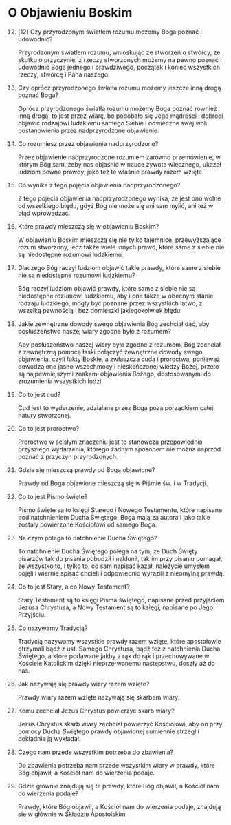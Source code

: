 # O Objawieniu Boskim

12. [12] Czy przyrodzonym światłem rozumu możemy Boga poznać i udowodnić?

    Przyrodzonym światłem rozumu, wnioskując ze stworzeń o stwórcy, ze skutku o przyczynie, z rzeczy stworzonych możemy na pewno poznać i udowodnić Boga jednego i prawdziwego, początek i koniec wszystkich rzeczy, stwórcę i Pana naszego.

13. Czy oprócz przyrodzonego światła rozumu możemy jeszcze inną drogą poznać Boga?

	Oprócz przyrodzonego światła rozumu możemy Boga poznać również inną drogą, to jest przez wiarę, bo podobało się Jego mądrości i dobroci objawić rodzajowi ludzkiemu samego Siebie i odwieczne swej woli postanowienia przez nadprzyrodzone objawienie.

14. Co rozumiesz przez objawienie nadprzyrodzone?

	Przez objawienie nadprzyrodzone rozumiem zarówno przemówienie, w którym Bóg sam, żeby nas objaśnić w nauce żywota wiecznego, ukazał ludziom pewne prawdy, jako też te właśnie prawdy razem wzięte.

15. Co wynika z tego pojęcia objawienia nadprzyrodzonego?

	Z tego pojęcia objawienia nadprzyrodzonego wynika, że jest ono wolne od wszelkiego błędu, gdyż Bóg nie może się ani sam mylić, ani też w błąd wprowadzać.

16. Które prawdy mieszczą się w objawieniu Boskim?

	W objawieniu Boskim mieszczą się nie tylko tajemnice, przewyższające rozum stworzony, lecz także wiele innych prawd, które same z siebie nie są niedostępne rozumowi ludzkiemu.

17. Dlaczego Bóg raczył ludziom objawić takie prawdy, które same z siebie nie są niedostępne rozumowi ludzkiemu?

	Bóg raczył ludziom objawić prawdy, które same z siebie nie są niedostępne rozumowi ludzkiemu, aby i one także w obecnym stanie rodzaju ludzkiego, mogły być poznane przez wszystkich łatwo, z wszelką pewnością i bez domieszki jakiegokolwiek błędu.

18. Jakie zewnętrzne dowody swego objawienia Bóg zechciał dać, aby posłuszeństwo naszej wiary zgodne było z rozumem?

	Aby posłuszeństwo naszej wiary było zgodne z rozumem, Bóg zechciał z zewnętrzną pomocą łaski połączyć zewnętrzne dowody swego objawienia, czyli fakty Boskie, a zwłaszcza cuda i proroctwa; ponieważ dowodzą one jasno wszechmocy i nieskończonej wiedzy Bożej, przeto są najpewniejszymi znakami objawienia Bożego, dostosowanymi do zrozumienia wszystkich ludzi.

19. Co to jest cud?

	Cud jest to wydarzenie, zdziałane przez Boga poza porządkiem całej natury stworzonej.

20. Co to jest proroctwo?

	Proroctwo w ścisłym znaczeniu jest to stanowcza przepowiednia przyszłego wydarzenia, którego żadnym sposobem nie można naprzód poznać z przyczyn przyrodzonych.

21. Gdzie się mieszczą prawdy od Boga objawione?

	Prawdy od Boga objawione mieszczą się w Piśmie św. i w Tradycji.

22. Co to jest Pismo święte?

	Pismo święte są to księgi Starego i Nowego Testamentu, które napisane pod natchnieniem Ducha Świętego, Boga mają za autora i jako takie zostały powierzone Kościołowi od samego Boga.

23. Na czym polega to natchnienie Ducha Świętego?

	To natchnienie Ducha Świętego polega na tym, że Duch Święty pisarzów tak do pisania pobudził i nakłonił, tak im przy pisaniu pomagał, że wszystko to, i tylko to, co sam napisać kazał, należycie umysłem pojęli i wiernie spisać chcieli i odpowiednio wyrazili z nieomylną prawdą.

24. Co to jest Stary, a co Nowy Testament?

	Stary Testament są to księgi Pisma świętego, napisane przed przyjściem Jezusa Chrystusa, a Nowy Testament są to księgi, napisane po Jego Przyjściu.

25. Co nazywamy Tradycją?

	Tradycją nazywamy wszystkie prawdy razem wzięte, które apostołowie otrzymali bądź z ust. Samego Chrystusa, bądź też z natchnienia Ducha  Świętego, a które podawane jakby z rąk do rąk i przechowywane w Kościele Katolickim dzięki nieprzerwanemu następstwu, doszły aż do nas.

26. Jak nazywają się prawdy wiary razem wzięte?

	Prawdy wiary razem wzięte nazywają się skarbem wiary.

27. Komu zechciał Jezus Chrystus powierzyć skarb wiary?

	Jezus Chrystus skarb wiary zechciał powierzyć Kościołowi, aby on przy pomocy Ducha Świętego prawdy objawionej sumiennie strzegł i dokładnie ją wykładał.

28. Czego nam przede wszystkim potrzeba do zbawienia?

	Do zbawienia potrzeba nam przede wszystkim wiary w prawdy, które Bóg objawił, a Kościół nam do wierzenia podaje.

29. Gdzie głównie znajdują się te prawdy, które Bóg objawił, a Kościół nam do wierzenia podaje?

	Prawdy, które Bóg objawił, a Kościół nam do wierzenia podaje, znajdują się w głównie w Składzie Apostolskim.
